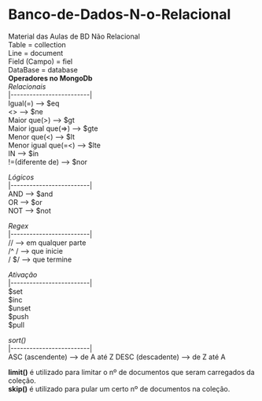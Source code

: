 # Banco-de-Dados-N-o-Relacional
Material das Aulas de BD Não Relacional  
Table = collection  
Line = document  
Field (Campo) = fiel  
DataBase = database  
**Operadores no MongoDb**  
*Relacionais*  
|-------------------------|  
Igual(=) --> $eq  
<> --> $ne  
Maior que(>) --> $gt  
Maior igual que(=>) --> $gte  
Menor que(<) --> $lt  
Menor igual que(=<) --> $lte  
IN --> $in  
!=(diferente de) --> $nor
  
*Lógicos*  
|-------------------------|  
AND --> $and  
OR --> $or  
NOT --> $not
  
*Regex*  
|-------------------------|  
// --> em qualquer parte  
/^ / --> que inicie  
/ $/ --> que termine  
  
*Ativação*  
|-------------------------|  
$set  
$inc  
$unset  
$push  
$pull  
    
*sort()*    
|-------------------------|  
ASC (ascendente) --> de A até Z 
DESC (descadente) --> de Z até A    

**limit()** é utilizado para limitar o nº de documentos que seram carregados da coleção.  
**skip()** é utilizado para pular um certo nº de documentos na coleção.
